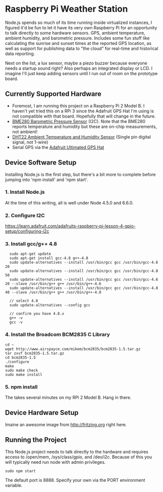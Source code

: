 # Raspberry Pi Weather Station

Node.js spends so much of its time running inside virtualized instances, I figured it'd be fun to let it have its very own Raspberry Pi for an opportunity to talk directly to some hardware sensors. GPS, ambient temperature, ambient humidity, and barometric pressure. Includes some fun stuff like calculating the sunrise and sunset times at the reported GPS location, as well as support for publishing data to "the cloud" for real-time and historical data reporting.

Next on the list, a lux sensor, maybe a piezo buzzer because everyone needs a startup sound right? Also perhaps an integrated display or LCD. I imagine I'll just keep adding sensors until I run out of room on the prototype board.

## Currently Supported Hardware

* Foremost, I am running this project on a Raspberry Pi 2 Model B. I haven't yet tried this on a RPi 3 since the Adafruit GPS Hat I'm using is not compatible with that board. Hopefully that will change in the future.
*  [BME280  Barometric Pressure  Sensor](https://www.adafruit.com/product/2652) (I2C). Note that the BME280 reports temperature and humidity but these are on-chip measurements, not ambient!
*  [DHT22 Ambient Temperature and Humidity Sensor](https://www.adafruit.com/product/385) (Single pin digital signal, not 1-wire)
* Serial GPS via the [Adafruit Ultimated GPS Hat](https://www.adafruit.com/product/2324) 

## Device Software Setup

Installing Node.js is the first step, but there's a bit more to complete before jumping into 'npm install' and  'npm start'.

### 1. Install Node.js

At the time of this writing, all is well under Node 4.5.0 and 6.6.0.

### 2.  Configure I2C

https://learn.adafruit.com/adafruits-raspberry-pi-lesson-4-gpio-setup/configuring-i2c

### 3. Install gcc/g++ 4.8
```
  sudo apt-get update
  sudo apt-get install gcc-4.8 g++-4.8
  sudo update-alternatives --install /usr/bin/gcc gcc /usr/bin/gcc-4.6 20
  sudo update-alternatives --install /usr/bin/gcc gcc /usr/bin/gcc-4.8 50
  sudo update-alternatives --install /usr/bin/gcc gcc /usr/bin/gcc-4.6 20 --slave /usr/bin/g++ g++ /usr/bin/g++-4.6 
  sudo update-alternatives --install /usr/bin/gcc gcc /usr/bin/gcc-4.8 40 --slave /usr/bin/g++ g++ /usr/bin/g++-4.8 

  // select 4.8
  sudo update-alternatives --config gcc

  // confirm you have 4.8.x  
  g++ -v
  gcc -v
```
### 4. Install the Broadcom BCM2835 C Library
```
cd ~
wget http://www.airspayce.com/mikem/bcm2835/bcm2835-1.5.tar.gz
tar zxvf bcm2835-1.5.tar.gz
cd bcm2835-1.5
./configure
make
sudo make check
sudo make install
```
### 5. npm install

The takes several minutes on my RPi 2 Model B. Hang in there.

## Device Hardware Setup

Imaine an awesome image from http://fritzing.org right here.

## Running the Project

This Node.js project needs to talk directly to the hardware and requires access to /open/mem, /sys/class/gpio, and /dev/i2c. Because of this you will typically need run node with admin privileges.

```
sudo npm start
````

The default port is 8888. Specify your own via the PORT environment variable.


